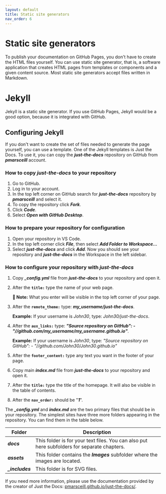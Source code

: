 ```yaml
---
layout: default
title: Static site generators
nav_order: 6
---
```



# Static site generators

To publish your documentation on GitHub Pages, you don't have to create the HTML files yourself. You can use static site generator, that is, a software application that creates HTML pages from templates or components and a given content source. Most static site generators accept files written in Markdown. 

# Jekyll

Jekyll is a static site generator. If you use GitHub Pages, Jekyll would be a good option, because it is integrated with GitHub. 

## Configuring Jekyll

If you don't want to create the set of files needed to generate the page yourself, you can use a template. One of the Jekyll templates is Just the Docs. To use it, you can copy the ***just-the-docs*** repository on GitHub from ***pmarsceill*** account.

### How to copy ***just-the-docs*** to your repository  
  
1. Go to GitHub.
2. Log in to your account.
3. In the top left corner on GitHub search for ***just-the-docs*** repository by ***pmarsceill*** and select it.
4. To copy the repository click ***Fork***.
5. Click ***Code***.
6. Select ***Open with GitHub Desktop***.

### How to prepare your repository for configuration

1. Open your repository in VS Code.
2. In the top left corner click ***File***, then select ***Add Folder to Workspace...***
3. Select ***just-the-docs*** and click ***Add***. Now you should see your repository and ***just-the-docs*** in the Workspace in the left sidebar.

### How to configure your repository with ***just-the-docs***

1. Copy ***_config.yml*** file from ***just-the-docs*** to your repository and open it.
2. After the **`title:`** type the name of your web page.  
   
   **📝 Note:** What you enter will be visible in the top left corner of your page.

3. After the **`remote_theme:`** type: ***my_username/just-the-docs***.

   **Example:** If your username is *John30*, type: *John30/just-the-docs*.

4. After the **`aux_links:`** type: ***"Source repository on GitHub": - "//github.com/my_username/my_username.github.io"***.
   
   **Example:** If your username is *John30*, type: *"Source repository on GitHub": - "//github.com/John30/John30.github.io"*

5. After the **`footer_content:`** type any text you want in the footer of your page.
6. Copy main ***index.md*** file from ***just-the-docs*** to your repository and open it.
7. After the **`title:`** type the title of the homepage. It will also be visible in the table of contents.
8. After the **`nav_order:`** should be "***1***".

The ***_config.yml*** and ***index.md*** are the two primary files that should be in your repository. The simplest sites have three more folders appearing in the repository. You can find them in the table below.

| Folder | Description |
| ------ | ----------- |
| ***docs***   | This folder is for your text files. You can also put here subfolders for separate chapters. |
| ***assets*** | This folder contains the ***Images*** subfolder where the images are located.|
| ***_includes*** |This folder is for SVG files.  |



If you need more information, please use the documentation provided by the creator of Just the Docs: [pmarsceill.github.io/just-the-docs/](https://pmarsceill.github.io/just-the-docs/).


